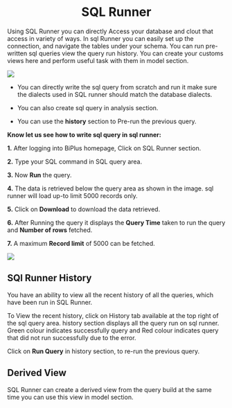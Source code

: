 
<center><h1>SQL Runner </h1></center>

Using SQL Runner you can directly Access your database and clout that access in variety of ways. In sql Runner you can easily set up the connection, and navigate the tables under your schema. You can run pre-written sql queries view the query run history. You can create your customs views here and perform useful task with them in model section.  

![
](https://raw.githubusercontent.com/sv18042016/fp1/532dd8b61e94d1e08fe0b89afa6a5961336e8ad2/images/sql_ru.png)

- You can directly write the sql query from scratch and run it make sure the dialects used in SQL runner should match the database dialects. 

- You can also create sql query in analysis section. 

- You can use the **history** section to Pre-run the previous query.

**Know let us see how to write sql query in sql runner:**

**1.** After logging into BiPlus homepage, Click on SQL Runner section.

**2.**  Type your SQL command in SQL query area.

**3.**  Now **Run** the query.

**4.** The data is retrieved below the query area as shown in the image. sql runner will load up-to limit 5000 records only.

**5.** Click on **Download** to download the data retrieved.

**6.** After Running the query it displays the **Query Time** taken to run the query and **Number of rows** fetched.

**7.** A maximum **Record limit** of 5000 can be fetched.

![
](https://raw.githubusercontent.com/sv18042016/fp1/ce8e9fc79b080f9de55ebc3627f8c1f071efd6d5/images/sql_runner.png)


## SQl Runner History

You have an ability to view all the recent history of all the queries, which have been run in SQL Runner.

To View the recent history, click on History tab available at the top right of the sql query area. history section displays all the query run on sql runner. Green colour indicates successfully query and Red colour indicates query that did not run successfully due to the error.  

Click on **Run Query** in history section, to re-run the previous query.







## Derived View

SQL Runner can create a derived view from the query build at the same time you can use this view in model section.
<!--stackedit_data:
eyJoaXN0b3J5IjpbNTk1NzUxOTQ4LDU5NjkxNTc5NCwtNjk2Mz
Q3OTc3LDE2Mjc3MDAzNDcsNzYzOTgwNDIyLDE1NzUwMzgxOTMs
LTE2NDQ1MzAxMjMsNDQxMzA2NzIzLC05NjM4NjI5MTksLTIzMD
k3OTAzMywxNDQ4Nzc5NTk1LDExMjM4NTcwMjEsNDA2NzA1NTMz
LDQzMTk5NjE3NiwtMTUzMTA5ODIwMSwtNDEwMDE0Nzc3LC0yMD
A3NzQ0MDYyLDEwODA2NDg1MDUsODU0MjQ2NDI4LC0xNjQ2NTEx
NTc4XX0=
-->